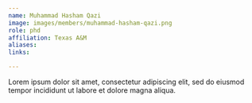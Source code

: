 ```yaml
---
name: Muhammad Hasham Qazi
image: images/members/muhammad-hasham-qazi.png
role: phd
affiliation: Texas A&M
aliases:
links:

---
```


Lorem ipsum dolor sit amet, consectetur adipiscing elit, sed do eiusmod tempor incididunt ut labore et dolore magna aliqua.
